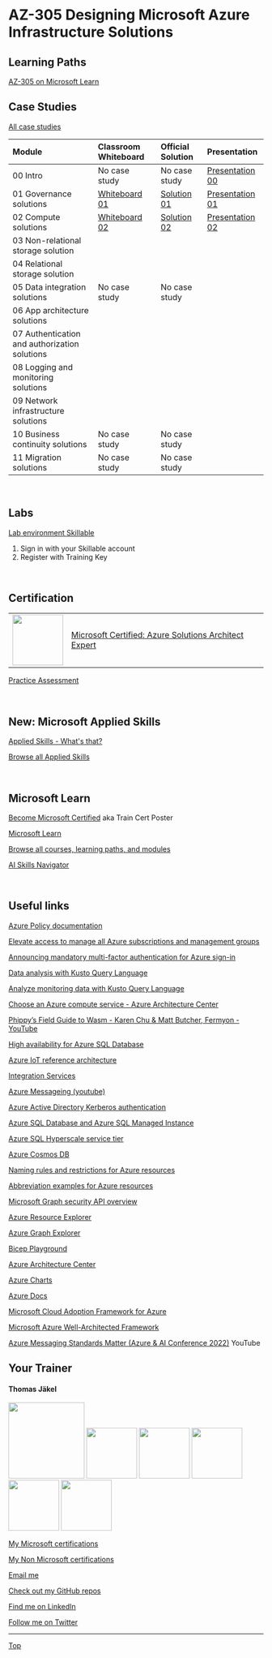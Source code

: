 [LP1]: https://learn.microsoft.com/en-us/training/paths/design-identity-governance-monitor-solutions/
[LP2]: https://learn.microsoft.com/en-us/training/paths/design-infranstructure-solutions/
[LP3]: https://learn.microsoft.com/en-us/training/paths/design-data-storage-solutions/
[LP4]: https://learn.microsoft.com/en-us/training/paths/design-business-continuity-solutions/
[LP5]: https://learn.microsoft.com/en-us/training/paths/cloud-adoption-framework/
[LP6]: https://learn.microsoft.com/en-us/training/paths/azure-well-architected-framework/

<!--
- Learning Path [Design identity, governance, and monitor solutions][LP1]
- Learning Path [Design infrastructure solutions][LP2]
- Learning Path [Design data storage solutions][LP3]
- Learning Path [Design business continuity solutions][LP4]
- Learning Path [Accelerate cloud adoption with the Microsoft Cloud Adoption Framework for Azure][LP5]
- Learning Path [Build great solutions with the Microsoft Azure Well-Architected Framework][LP6]
-->


<!--
## Seminar 24. - 27. Februar 2025

[Give feedback]()

[Grab your badge (Microsoft Learn)]()

<br>
-->

# AZ-305 Designing Microsoft Azure Infrastructure Solutions

## Learning Paths

[AZ-305 on Microsoft Learn](https://aka.ms/AZ-305StudentMaterials)


## Case Studies

[All case studies](https://microsoftlearning.github.io/AZ-305-DesigningMicrosoftAzureInfrastructureSolutions/)


| Module                                       | Classroom Whiteboard | Official Solution  | Presentation           |
| :------------------------------------------- | :--------------------| :------------------| :----------------------|
| 00 Intro                                     | No case study        | No case study      | [Presentation 00][P00] |
| 01 Governance solutions                      | [Whiteboard 01][W01] | [Solution 01][S01] | [Presentation 01][P01] |
| 02 Compute solutions                         | [Whiteboard 02][W02] | [Solution 02][S02] | [Presentation 02][P02] |
| 03 Non-relational storage solution           |                      |                    |                        |
| 04 Relational storage solution               |                      |                    |                        |
| 05 Data integration solutions                | No case study        | No case study      |                        |
| 06 App architecture solutions                |                      |                    |                        |
| 07 Authentication and authorization solutions|                      |                    |                        |
| 08 Logging and monitoring solutions          |                      |                    |                        |
| 09 Network infrastructure  solutions         |                      |                    |                        |
| 10 Business continuity solutions             | No case study        | No case study      |                        |
| 11 Migration solutions                       | No case study        | No case study      |                        |


[P00]: https://github.com/www42/AZ-305/blob/744742feb618606403784064993c9f76fb2f3643/Presentations/AZ-305_00.pdf

[P01]: https://github.com/www42/AZ-305/blob/744742feb618606403784064993c9f76fb2f3643/Presentations/AZ-305_01.pdf
[S01]: https://github.com/www42/AZ-305/blob/744742feb618606403784064993c9f76fb2f3643/Solutions/AZ-305-Solution-01.pdf
[W01]: https://github.com/www42/AZ-305/blob/744742feb618606403784064993c9f76fb2f3643/Whiteboards/AZ-305%20Case%201.png

[P02]: https://github.com/www42/AZ-305/blob/c7a164fba8f96282555062668b261993bef7a494/Presentations/AZ-305_02.pdf
[S02]: https://github.com/www42/AZ-305/blob/c7a164fba8f96282555062668b261993bef7a494/Solutions/AZ-305-Solution-02.pdf
[W02]: https://github.com/www42/AZ-305/blob/c7a164fba8f96282555062668b261993bef7a494/Whiteboards/AZ-305%20Case%202.png

[P03]: https://
[S03]: https://
[W03]: https://

[P04]: https://
[S04]: https://
[W04]: https://

[P05]: https://

[P06]: https://
[S06]: https://
[W06]: https://

[P07]: https://
[S07]: https://
[W07]: https://

[P08]: https://
[S08]: https://
[W08]: https://

[P09]: https://
[S09]: https://
[W09]: https://

[P10]: https://

[P11]: https://


<br>

## Labs

[Lab environment Skillable](https://brainymotion.learnondemand.net) 

1. Sign in with your Skillable account 
2. Register with Training Key

<br>

## Certification

|   |   |
| - | - |
| <img src="https://download69118.blob.core.windows.net/anon/microsoft-certified-expert-badge.svg" width="100"/> | [Microsoft Certified: Azure Solutions Architect Expert](https://learn.microsoft.com/en-us/credentials/certifications/exams/az-305/) |


[Practice Assessment](https://learn.microsoft.com/credentials/certifications/exams/az-305/practice/assessment?assessment-type=practice&assessmentId=15)


<br>

## New: Microsoft Applied Skills

[Applied Skills - What's that?](https://learn.microsoft.com/en-us/credentials/)

[Browse all Applied Skills](https://learn.microsoft.com/en-us/credentials/browse/?credential_types=applied%20skills)


<br>


## Microsoft Learn

[Become Microsoft Certified](https://aka.ms/traincertposter) aka Train Cert Poster

[Microsoft Learn](https://learn.microsoft.com)

[Browse all courses, learning paths, and modules](https://learn.microsoft.com/en-us/training/browse/)

[AI Skills Navigator](https://aiskillsnavigator.microsoft.com/en-us)

<br>




## Useful links

[Azure Policy documentation](https://learn.microsoft.com/en-us/azure/governance/policy/)

[Elevate access to manage all Azure subscriptions and management groups](https://learn.microsoft.com/en-us/azure/role-based-access-control/elevate-access-global-admin?tabs=rest-api%2Centra-audit-logs)

[Announcing mandatory multi-factor authentication for Azure sign-in](https://azure.microsoft.com/en-us/blog/announcing-mandatory-multi-factor-authentication-for-azure-sign-in/)

[Data analysis with Kusto Query Language](https://learn.microsoft.com/en-us/training/paths/kusto-query-language/)

[Analyze monitoring data with Kusto Query Language](https://learn.microsoft.com/en-us/training/paths/analyze-monitoring-data-with-kql/)

[Choose an Azure compute service - Azure Architecture Center](https://learn.microsoft.com/en-us/azure/architecture/guide/technology-choices/compute-decision-tree)

[Phippy’s Field Guide to Wasm - Karen Chu & Matt Butcher, Fermyon - YouTube](https://www.youtube.com/watch?v=eFE6yGufDAA)

[High availability for Azure SQL Database](https://learn.microsoft.com/en-us/azure/azure-sql/database/high-availability-sla?view=azuresql-db&tabs=azure-powershell)

[Azure IoT reference architecture](https://learn.microsoft.com/en-us/azure/architecture/reference-architectures/iot)

[Integration Services](https://azure.microsoft.com/en-us/products/category/integration/)

[Azure Messageing (youtube)](https://www.youtube.com/watch?v=FVOhLqE9fzw)

[Azure Active Directory Kerberos authentication](https://learn.microsoft.com/en-us/azure/storage/files/storage-files-identity-auth-hybrid-identities-enable?tabs=azure-portal#prerequisites)

[Azure SQL Database and Azure SQL Managed Instance](https://learn.microsoft.com/en-us/azure/azure-sql/database/features-comparison)

[Azure SQL Hyperscale service tier](https://learn.microsoft.com/en-us/azure/azure-sql/database/service-tier-hyperscale)

[Azure Cosmos DB](https://learn.microsoft.com/en-us/azure/cosmos-db/)

[Naming rules and restrictions for Azure resources](https://learn.microsoft.com/en-us/azure/azure-resource-manager/management/resource-name-rules)

[Abbreviation examples for Azure resources](https://learn.microsoft.com/en-us/azure/cloud-adoption-framework/ready/azure-best-practices/resource-abbreviations)

[Microsoft Graph security API overview](https://learn.microsoft.com/en-us/graph/security-concept-overview)

[Azure Resource Explorer](https://resources.azure.com/)

[Azure Graph Explorer](https://developer.microsoft.com/en-us/graph/graph-explorer)

[Bicep Playground](https://bicepdemo.z22.web.core.windows.net/)

[Azure Architecture Center](https://docs.microsoft.com/en-us/azure/architecture/)

[Azure Charts](https://https://azurecharts.com/)

[Azure Docs](https://https://docs.microsoft.com/en-us/azure/)

[Microsoft Cloud Adoption Framework for Azure](https://docs.microsoft.com/en-us/azure/cloud-adoption-framework/)

[Microsoft Azure Well-Architected Framework](https://docs.microsoft.com/en-us/azure/architecture/framework/)

[Azure Messaging Standards Matter (Azure & AI Conference 2022)](https://www.youtube.com/watch?v=FVOhLqE9fzw) YouTube




##  Your Trainer
#### Thomas Jäkel

<img src="https://download69118.blob.core.windows.net/anon/Profilbild.jpg" width="150">
<img src="https://download69118.blob.core.windows.net/anon/Standard MCT Badge Large.png" width=100>
<a href="https://www.credly.com/badges/72439d56-7895-4b92-84bd-fec12c84fd18/public_url"><img src="https://download69118.blob.core.windows.net/anon/mcse-cloud-platform-and-infrastructure-certified-2016.png" width="100"></a>
<a href="https://learn.microsoft.com/api/credentials/share/en-us/tjaekel/A8E4CC3EAA93F4C2?sharingId=EBAFABC36CF6EBDC"><img src="https://download69118.blob.core.windows.net/anon/microsoft-certified-azure-solutions-architect-expert.png" width=100></a>
<a href="https://https://www.credly.com/badges/8ef5f8fb-6b84-4223-add8-4938096c67b2"><img src="https://download69118.blob.core.windows.net/anon/aws-certified-solutions-architect-associate.png" width=100></a>
<a href="https://www.credly.com/badges/7f2c6c3e-d3e3-4e32-9299-adf3278948a3/public_url"><img src="https://download69118.blob.core.windows.net/anon/instructor-recognition-1-000-students-reached.png" width="100"/></a>

[My Microsoft certifications](https://learn.microsoft.com/en-us/users/tjaekel/transcript/d4yjrcx32nome0r)

[My Non Microsoft certifications](https://www.credly.com/users/thomas-jakel)

[Email me](mailto:thomas.jaekel@brainymotion.de)

[Check out my GitHub repos](https://github.com/www42)

[Find me on LinkedIn](https://linkedin.com/in/tjkkll)

[Follow me on Twitter](https://twitter.com/tjkkll)


---

[Top](#az-305-designing-microsoft-azure-infrastructure-solutions)